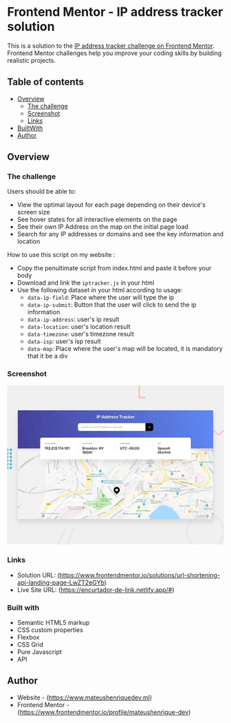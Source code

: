 # Frontend Mentor - IP address tracker solution

This is a solution to the [IP address tracker challenge on Frontend Mentor](https://www.frontendmentor.io/challenges/ip-address-tracker-I8-0yYAH0). Frontend Mentor challenges help you improve your coding skills by building realistic projects. 

## Table of contents

- [Overview](#overview)
  - [The challenge](#the-challenge)
  - [Screenshot](#screenshot)
  - [Links](#links)
- [BuiltWith](#BuiltWith)
- [Author](#author)

## Overview

### The challenge

Users should be able to:

- View the optimal layout for each page depending on their device's screen size
- See hover states for all interactive elements on the page
- See their own IP Address on the map on the initial page load
- Search for any IP addresses or domains and see the key information and location

How to use this script on my website :

- Copy the penultimate script from index.html and paste it before your body
- Download and link the ```iptracker.js``` in your html
- Use the following dataset in your html according to usage:
  - ```data-ip-field```: Place where the user will type the ip
  - ```data-ip-submit```: Button that the user will click to send the ip information
  - ```data-ip-address```: user's ip result
  - ```data-location```: user's location result
  - ```data-timezone```: user's timezone result
  - ```data-isp```: user's isp result
  - ```data-map```: Place where the user's map will be located, it is mandatory that it be a div


### Screenshot

![](./design/desktop-preview.jpg)

### Links

- Solution URL: (https://www.frontendmentor.io/solutions/url-shortening-api-landing-page-LwZT2eGYb)
- Live Site URL: (https://encurtador-de-link.netlify.app/#)

### Built with

- Semantic HTML5 markup
- CSS custom properties
- Flexbox
- CSS Grid
- Pure Javascript
- API

## Author

- Website - (https://www.mateushenriquedev.ml)
- Frontend Mentor - (https://www.frontendmentor.io/profile/mateushenrique-dev)
